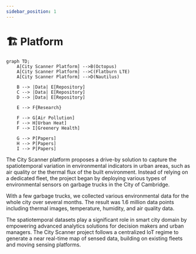 ```yaml
---
sidebar_position: 1
---
```


# 🏗️ Platform

<!-- Explain how all different researches and devices are structured under the long-term City Scanner project. -->

```mermaid
graph TD;
    A[City Scanner Platform] -->B(Octopus)
    A[City Scanner Platform] -->C(Flatburn LTE)
    A[City Scanner Platform] -->D(Nautilus)

    B --> |Data| E[Repository]
    C --> |Data| E[Repository]
    D --> |Data| E[Repository]

    E --> F{Research}

    F --> G[Air Pollution]
    F --> H[Urban Heat]
    F --> I[Greenery Health]

    G --> P[Papers]
    H --> P[Papers]
    I --> P[Papers]
```

The City Scanner platform proposes a drive-by solution to capture the spatiotemporal variation in environmental indicators in urban areas, such as air quality or the thermal flux of the built environment. Instead of relying on a dedicated fleet, the project began by deploying various types of environmental sensors on garbage trucks in the City of Cambridge.

With a few garbage trucks, we collected various environmental data for the whole city over several months. The result was 1.6 million data points including thermal images, temperature, humidity, and air quality data.

The spatio­temporal datasets play a significant role in smart city domain by empowering advanced analytics solutions for decision makers and urban managers. The City Scanner project follows a centralized IoT regime to generate a near real-time map of sensed data, building on existing fleets and moving sensing platforms.

